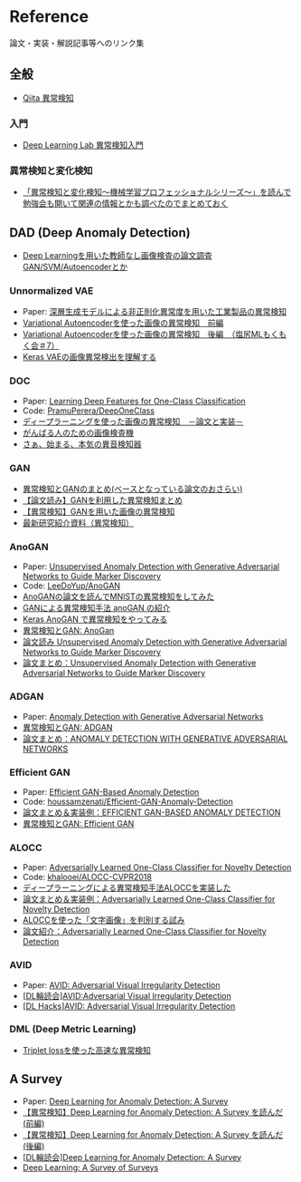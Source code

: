 # Reference


論文・実装・解説記事等へのリンク集


## 全般

* [Qiita 異常検知](https://qiita.com/tags/%E7%95%B0%E5%B8%B8%E6%A4%9C%E7%9F%A5/items)


### 入門

* [Deep Learning Lab 異常検知入門](https://www.slideshare.net/shoheihido/deep-learning-lab-88299985)


### 異常検知と変化検知

* [「異常検知と変化検知～機械学習プロフェッショナルシリーズ～」を読んで勉強会も開いて関連の情報とかも調べたのでまとめておく](https://www.st-hakky-blog.com/entry/2017/12/08/013205)



## DAD (Deep Anomaly Detection)

* [Deep Learningを用いた教師なし画像検査の論文調査 GAN/SVM/Autoencoderとか](https://www.slideshare.net/rist_inc/deep-learning-gansvmautoencoder-pdf)


### Unnormalized VAE

* Paper: [深層生成モデルによる非正則化異常度を用いた工業製品の異常検知](https://confit.atlas.jp/guide/event-img/jsai2018/2A1-03/public/pdf?type=in)
* [Variational Autoencoderを使った画像の異常検知　前編](https://qiita.com/shinmura0/items/811d01384e20bfd1e035)
* [Variational Autoencoderを使った画像の異常検知　後編　（塩尻MLもくもく会＃7）](https://qiita.com/shinmura0/items/6572d782ad21b15b004e)
* [Keras VAEの画像異常検出を理解する](http://cedro3.com/ai/keras-vae-anomaly/)


### DOC

* Paper: [Learning Deep Features for One-Class Classification](https://arxiv.org/abs/1801.05365)
* Code: [PramuPerera/DeepOneClass](https://github.com/PramuPerera/DeepOneClass)
* [ディープラーニングを使った画像の異常検知　－論文と実装－](https://qiita.com/shinmura0/items/cfb51f66b2d172f2403b)
* [がんばる人のための画像検査機](https://qiita.com/shinmura0/items/7f4298b75d6b788bba80)
* [さぁ、始まる、本気の異音検知器](https://qiita.com/shinmura0/items/58cbda22d6bbf1842edd)


### GAN

* [異常検知とGANのまとめ(ベースとなっている論文のおさらい)](https://note.mu/koichirot11/n/n24151f3c7af8)
* [【論文読み】GANを利用した異常検知まとめ](http://habakan6.hatenablog.com/entry/2018/04/29/013200)
* [【異常検知】GANを用いた画像の異常検知](http://ni4muraano.hatenablog.com/entry/2018/08/14/174901)
* [最新研究紹介資料（異常検知）](https://www.slideshare.net/ShunsukeNAKATSUKA1/ss-106663876)


### AnoGAN

* Paper: [Unsupervised Anomaly Detection with Generative Adversarial Networks to Guide Marker Discovery](https://arxiv.org/abs/1703.05921)
* Code: [LeeDoYup/AnoGAN](https://github.com/LeeDoYup/AnoGAN)
* [AnoGANの論文を読んでMNISTの異常検知をしてみた](https://qiita.com/NakaokaRei/items/231ec4efe42dfe79d1ff)
* [GANによる異常検知手法 anoGAN の紹介](https://www.renom.jp/ja/notebooks/tutorial/generative-model/anoGAN/notebook.html)
* [Keras AnoGAN で異常検知をやってみる](http://cedro3.com/ai/keras-anogan-anomaly/)
* [異常検知とGAN: AnoGan](https://www.slideshare.net/Koichirotamura2/gan-anogan)
* [論文読み Unsupervised Anomaly Detection with Generative Adversarial Networks to Guide Marker Discovery](https://aotamasaki.hatenablog.com/entry/2018/04/14/212948)
* [論文まとめ：Unsupervised Anomaly Detection with Generative Adversarial Networks to Guide Marker Discovery](https://qiita.com/masataka46/items/09e4e13be097a68174cd)


### ADGAN

* Paper: [Anomaly Detection with Generative Adversarial Networks](https://openreview.net/forum?id=S1EfylZ0Z)
* [異常検知とGAN: ADGAN](https://www.slideshare.net/Koichirotamura2/gan-adgan)
* [論文まとめ：ANOMALY DETECTION WITH GENERATIVE ADVERSARIAL NETWORKS](https://qiita.com/masataka46/items/4f7f770250fecc911bbc)


### Efficient GAN

* Paper: [Efficient GAN-Based Anomaly Detection](https://arxiv.org/abs/1802.06222)
* Code: [houssamzenati/Efficient-GAN-Anomaly-Detection](https://github.com/houssamzenati/Efficient-GAN-Anomaly-Detection)
* [論文まとめ＆実装例：EFFICIENT GAN-BASED ANOMALY DETECTION](https://qiita.com/masataka46/items/49dba2790fa59c29126b)
* [異常検知とGAN: Efficient GAN](https://www.slideshare.net/Koichirotamura2/gan-efficient-gan)


### ALOCC

* Paper: [Adversarially Learned One-Class Classifier for Novelty Detection](https://arxiv.org/abs/1802.09088)
* Code: [khalooei/ALOCC-CVPR2018](https://github.com/khalooei/ALOCC-CVPR2018)
* [ディープラーニングによる異常検知手法ALOCCを実装した](https://qiita.com/kzkadc/items/334c3d85c2acab38f105)
* [論文まとめ＆実装例：Adversarially Learned One-Class Classifier for Novelty Detection](https://qiita.com/masataka46/items/b167a89c11061eee607d)
* [ALOCCを使った「文字画像」を判別する試み](https://devblog.thebase.in/entry/2018/11/07/111126)
* [論文紹介：Adversarially Learned One-Class Classifier for Novelty Detection](https://www.slideshare.net/KazukiAdachi/adversarially-learned-oneclass-classifier-for-novelty-detection)


### AVID

* Paper: [AVID: Adversarial Visual Irregularity Detection](https://arxiv.org/abs/1805.09521)
* [[DL輪読会]AVID:Adversarial Visual Irregularity Detection](https://www.slideshare.net/DeepLearningJP2016/dlavidadversarial-visual-irregularity-detection)
* [[DL Hacks]AVID: Adversarial Visual Irregularity Detection](https://www.slideshare.net/DeepLearningJP2016/dl-hacksavid-adversarial-visual-irregularity-detection)


### DML (Deep Metric Learning)

* [Triplet lossを使った高速な異常検知](https://qiita.com/koshian2/items/b4c4ffda99c07a1ac6b8)



## A Survey

* Paper: [Deep Learning for Anomaly Detection: A Survey](https://arxiv.org/abs/1901.03407)
* [【異常検知】Deep Learning for Anomaly Detection: A Survey を読んだ (前編)](https://fisproject.jp/2019/03/deep-learning-for-anomaly-detection-1/)
* [【異常検知】Deep Learning for Anomaly Detection: A Survey を読んだ (後編)](https://fisproject.jp/2019/03/deep-learning-for-anomaly-detection-2/)
* [[DL輪読会]Deep Learning for Anomaly Detection: A Survey](https://www.slideshare.net/DeepLearningJP2016/dldeep-learning-for-anomaly-detection-a-survey-131436499)
* [Deep Learning: A Survey of Surveys](https://qiita.com/bukei_student/items/5d0ec0e7cc36d211e17a)

